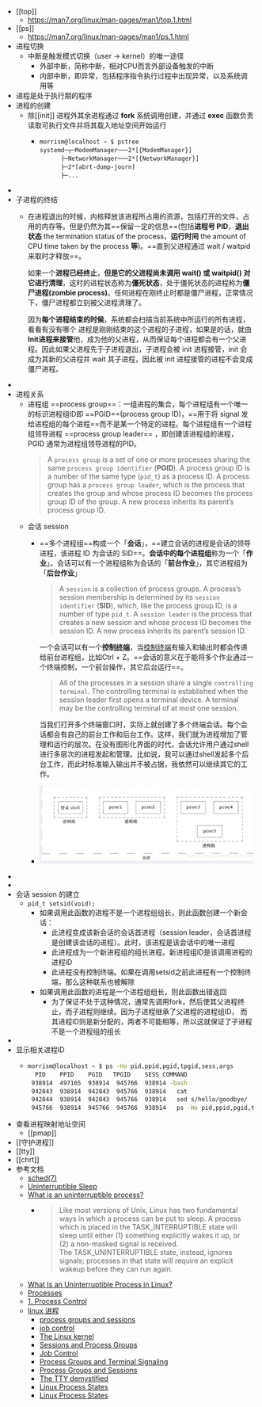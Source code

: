 - [[top]]
	- https://man7.org/linux/man-pages/man1/top.1.html
- [[ps]]
	- https://man7.org/linux/man-pages/man1/ps.1.html
- 进程切换
	- 中断是触发模式切换（user -> kernel）的唯一途径
		- 外部中断，简称中断，相对CPU而言外部设备触发的中断
		- 内部中断，即异常，包括程序指令执行过程中出现异常，以及系统调用等
- 进程是处于执行期的程序
- 进程的创建
	- 除[[init]] 进程外其余进程通过 **fork** 系统调用创建，并通过 **exec** 函数负责读取可执行文件并将其载入地址空间开始运行
		- ```sh
		  morrism@localhost ~ $ pstree
		  systemd─┬─ModemManager───2*[{ModemManager}]
		        ├─NetworkManager───2*[{NetworkManager}]
		        ├─2*[abrt-dump-journ]
		        ├─...
		  ```
-
- 子进程的终结
	- 在进程退出的时候，内核释放该进程所占用的资源，包括打开的文件，占用的内存等。但是仍然为其==保留一定的信息==(包括**进程号 PID**，**退出状态** the termination status of the process，**运行时间** the amount of CPU time taken by the process **等**)。==直到父进程通过 wait / waitpid 来取时才释放==。
	  
	  如果一个**进程已经终止**，**但是它的父进程尚未调用 wait() 或 waitpid() 对它进行清理**，这时的进程状态称为**僵死状态**，处于僵死状态的进程称为**僵尸进程(zombie process)**。任何进程在刚终止时都是僵尸进程，正常情况下，僵尸进程都立刻被父进程清理了。
	  
	  因为**每个进程结束的时候**，系统都会扫描当前系统中所运行的所有进程，看看有没有哪个 进程是刚刚结束的这个进程的子进程，如果是的话，就由**Init进程来接管**他，成为他的父进程，从而保证每个进程都会有一个父进程。因此如果父进程先于子进程退出，子进程会被 init 进程接管，init 会成为其新的父进程并 wait 其子进程，因此被 init 进程接管的进程不会变成僵尸进程。
-
- 进程关系
	- 进程组 ==process group==：一组进程的集合，每个进程组有一个唯一的标识进程组ID即 ==PGID==(process group ID)，==用于将 signal 发给进程组的每个进程==而不是某一个特定的进程。每个进程组有一个进程组领导进程 ==process group leader== ，即创建该进程组的进程，PGID 通常为进程组领导进程的PID。
	  > A `process group` is a set of one or more processes sharing the same `process group identifier` (**PGID**). A process group ID is a number of the same type (`pid_t`) as a process ID. A process group has a `process group leader`, which is the process that creates the group and whose process ID becomes the process group ID of the group. A new process inherits its parent’s process group ID.
	- 会话 session
		- ==多个进程组==构成一个「**会话**」，==建立会话的进程是会话的领导进程，该进程 ID 为会话的 SID==。**会话中的每个进程组**称为一个「**作业**」。会话可以有一个进程组称为会话的「**前台作业**」，其它进程组为「**后台作业**」
		  
		  > A `session` is a collection of process groups. A process’s session membership is determined by its `session identifier` (**SID**), which, like the process group ID, is a number of type `pid_t`. A `session leader` is the process that creates a new session and whose process ID becomes the session ID. A new process inherits its parent’s session ID.
		  
		  一个会话可以有一个**控制[终端](https://kangxiaoning.github.io/post/2021/05/linux-terminal-tty-pty-and-shell/)**，当[控制终端](http://uw714doc.xinuos.com/en/SDK_sysprog/_The_Controlling-Terminal_and_Pr.html)有输入和输出时都会传递给前台进程组，比如Ctrl + Z。==会话的意义在于能将多个作业通过一个终端控制，一个前台操作，其它后台运行==。
		  > All of the processes in a session share a single `controlling terminal`. The controlling terminal is established when the session leader first opens a terminal device. A terminal may be the controlling terminal of at most one session.
		  
		  
		  当我们打开多个终端窗口时，实际上就创建了多个终端会话。每个会话都会有自己的前台工作和后台工作。这样，我们就为进程增加了管理和运行的层次。在没有图形化界面的时代，会话允许用户通过shell进行多层次的进程发起和管理。比如说，我可以通过shell发起多个后台工作，而此时标准输入输出并不被占据，我依然可以继续其它的工作。
		- ![Pasted image 20221103141425.png](./assets/Pasted_image_20221103141425_1669979901923_0.png)
-
-
- 会话 session 的建立
	- `pid_t setsid(void);`
		- 如果调用此函数的进程不是一个进程组组长，则此函数创建一个新会话：
			- 此进程变成该新会话的会话首进程（session leader，会话首进程是创建该会话的进程）。此时，该进程是该会话中的唯一进程
			- 此进程成为一个新进程组的组长进程。新进程组ID是该调用进程的进程ID
			- 此进程没有控制终端。如果在调用setsid之前此进程有一个控制终端，那么这种联系也被解除
		- 如果调用此函数的进程是一个进程组组长，则此函数出错返回
			- 为了保证不处于这种情况，通常先调用fork，然后使其父进程终止，而子进程则继续。因为子进程继承了父进程的进程组ID， 而其进程ID则是新分配的，两者不可能相等，所以这就保证了子进程不是一个进程组的组长
-
- 显示相关进程ID
	- ```sh
	  morrism@localhost ~ $ ps -Ho pid,ppid,pgid,tpgid,sess,args
	    PID    PPID    PGID   TPGID    SESS COMMAND
	   938914  497165  938914  945766  938914 -bash
	   942843  938914  942843  945766  938914   cat
	   942844  938914  942843  945766  938914   sed s/hello/goodbye/
	   945766  938914  945766  945766  938914   ps -Ho pid,ppid,pgid,tpgid,sess,args
	  
	  ```
- 查看进程映射地址空间
	- [[pmap]]
- [[守护进程]]
- [[tty]]
- [[chrt]]
- 参考文档
	- [sched(7)](https://man7.org/linux/man-pages/man7/sched.7.html)
	- [Uninterruptible Sleep](https://eklitzke.org/uninterruptible-sleep)
	- [What is an uninterruptible process?](https://stackoverflow.com/questions/223644/what-is-an-uninterruptible-process)
		- > Like most versions of Unix, Linux has two fundamental ways in which a process can be put to sleep. A process which is placed in the TASK_INTERRUPTIBLE state will sleep until either (1) something explicitly wakes it up, or (2) a non-masked signal is received. The TASK_UNINTERRUPTIBLE state, instead, ignores signals; processes in that state will require an explicit wakeup before they can run again.
	- [What Is an Uninterruptible Process in Linux?](https://www.baeldung.com/linux/uninterruptible-process)
	- [Processes](https://www.ibm.com/docs/en/aix/7.1?topic=processes-)
	- [1. Process Control](http://web.archive.org/web/20120914180018/http://www.steve.org.uk/Reference/Unix/faq_toc.html#TOC2)
	- [linux 进程](https://www.freesion.com/article/87441546619/)
		- [process groups and sessions](https://www.andy-pearce.com/blog/posts/2013/Aug/process-groups-and-sessions/)
		- [job control](https://kangxiaoning.github.io/post/2021/05/process-groups-sessions-and-job-control/)
		- [The Linux kernel](https://www.win.tue.nl/~aeb/linux/lk/lk.html#toc10)
		- [Sessions and Process Groups](https://www.informit.com/articles/article.aspx?p=397655&seqNum=6)
		- [Job Control](https://www.gnu.org/software/libc/manual/html_node/Job-Control.html)
		- [Process Groups and Terminal Signaling](https://cs162.org/static/readings/ic221_s16_lec17.html)
		- [Process Groups and Sessions](https://www.informit.com/articles/article.aspx?p=2249436&seqNum=8)
		- [The TTY demystified](http://www.linusakesson.net/programming/tty/index.php)
		- [Linux Process States](https://www.baeldung.com/linux/process-states)
		- [Linux Process States](https://www.baeldung.com/linux/process-states)